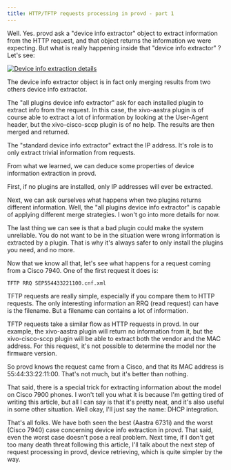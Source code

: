 ```yaml
---
title: HTTP/TFTP requests processing in provd - part 1
---
```


Well. Yes. provd ask a "device info extractor" object to extract information from the HTTP request,
and that object returns the information we were expecting. But what is really happening inside that
"device info extractor" ? Let's see:

[![Device info extraction
details](/images/blog/provd/provd-dev-info-extraction-details_m.jpg 'Device info extraction details, fév. 2012')](/images/blog/provd/provd-dev-info-extraction-details.png 'Device info extraction details')

The device info extractor object is in fact only merging results from two others device info
extractor.

The "all plugins device info extractor" ask for each installed plugin to extract info from the
request. In this case, the xivo-aastra plugin is of course able to extract a lot of information by
looking at the User-Agent header, but the xivo-cisco-sccp plugin is of no help. The results are then
merged and returned.

The "standard device info extractor" extract the IP address. It's role is to only extract trivial
information from requests.

From what we learned, we can deduce some properties of device information extraction in provd.

First, if no plugins are installed, only IP addresses will ever be extracted.

Next, we can ask ourselves what happens when two plugins returns different information. Well, the
"all plugins device info extractor" is capable of applying different merge strategies. I won't go
into more details for now.

The last thing we can see is that a bad plugin could make the system unreliable. You do not want to
be in the situation were wrong information is extracted by a plugin. That is why it's always safer
to only install the plugins you need, and no more.

Now that we know all that, let's see what happens for a request coming from a Cisco 7940. One of the
first request it does is:

```
TFTP RRQ SEP554433221100.cnf.xml
```

TFTP requests are really simple, especially if you compare them to HTTP requests. The only
interesting information an RRQ (read request) can have is the filename. But a filename can contains
a lot of information.

TFTP requests take a similar flow as HTTP requests in provd. In our example, the xivo-aastra plugin
will return no information from it, but the xivo-cisco-sccp plugin will be able to extract both the
vendor and the MAC address. For this request, it's not possible to determine the model nor the
firmware version.

So provd knows the request came from a Cisco, and that its MAC address is 55:44:33:22:11:00. That's
not much, but it's better than nothing.

That said, there is a special trick for extracting information about the model on Cisco 7900 phones.
I won't tell you what it is because I'm getting tired of writing this article, but all I can say is
that it's pretty neat, and it's also useful in some other situation. Well okay, I'll just say the
name: DHCP integration.

That's all folks. We have both seen the best (Aastra 6731i) and the worst (Cisco 7940) case
concerning device info extraction in provd. That said, even the worst case doesn't pose a real
problem. Next time, if I don't get too many death threat following this article, I'll talk about the
next step of request processing in provd, device retrieving, which is quite simpler by the way.
